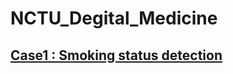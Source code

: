 # NCTU_Degital_Medicine

## [Case1 : Smoking status detection](https://github.com/boyuchen0224/NCTU_Digital_Medicine/tree/main/Case1_Smoking_Status_Detection)